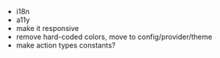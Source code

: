 - i18n
- a11y
- make it responsive
- remove hard-coded colors, move to config/provider/theme
- make action types constants?
